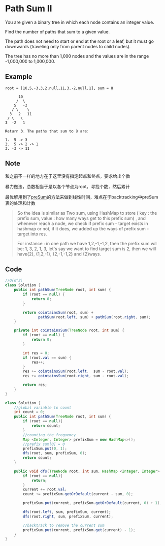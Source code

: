 # Path Sum II

You are given a binary tree in which each node contains an integer value.

Find the number of paths that sum to a given value.

The path does not need to start or end at the root or a leaf, but it must go downwards (traveling only from parent nodes to child nodes).

The tree has no more than 1,000 nodes and the values are in the range -1,000,000 to 1,000,000.

## **Example**

```
root = [10,5,-3,3,2,null,11,3,-2,null,1], sum = 8

      10
     /  \
    5   -3
   / \    \
  3   2   11
 / \   \
3  -2   1

Return 3. The paths that sum to 8 are:

1.  5 -> 3
2.  5 -> 2 -> 1
3. -3 -> 11
```

## Note

和之前不一样的地方在于这里没有指定起点和终点，要求给出个数

暴力做法，总数相当于是以各个节点为root，寻找个数，然后累计

最优解用到了[preSum](../../common-method/presum/)的方法来做到线性时间，难点在于backtracking中preSum表的处理和计数

> So the idea is similar as Two sum, using HashMap to store ( key : the prefix sum, value : how many ways get to this prefix sum) , and whenever reach a node, we check if prefix sum - target exists in hashmap or not, if it does, we added up the ways of prefix sum - target into res.
>
> For instance : in one path we have 1,2,-1,-1,2, then the prefix sum will be: 1, 3, 2, 1, 3, let's say we want to find target sum is 2, then we will have{2}, {1,2,-1}, {2,-1,-1,2} and {2}ways.

## Code

```java
//O(n^2)
class Solution {
    public int pathSum(TreeNode root, int sum) {
        if (root == null) {
            return 0;
        }

        return cointainsSum(root, sum) + 
               pathSum(root.left, sum) + pathSum(root.right, sum); 
    }

    private int cointainsSum(TreeNode root, int sum) {
        if (root == null) {
            return 0;
        }

        int res = 0;
        if (root.val == sum) {
            res++;
        }
        res += cointainsSum(root.left,  sum - root.val);
        res += cointainsSum(root.right, sum - root.val);

        return res;
    }
}
```

```java
class Solution {
    //global variable to count
    int count = 0;
    public int pathSum(TreeNode root, int sum) {
        if (root == null){
            return count;
        }
        //counting the frequency
        Map <Integer, Integer> prefixSum = new HashMap<>();
        //prefix sum[0] = 0
        prefixSum.put(0, 1);
        dfs(root, sum, prefixSum, 0);
        return count;
    }

    public void dfs(TreeNode root, int sum, HashMap <Integer, Integer> prefixSum, int current){
        if (root == null){
            return;
        }
        current += root.val;
        count += prefixSum.getOrDefault(current - sum, 0);

        prefixSum.put(current, prefixSum.getOrDefault(current, 0) + 1);

        dfs(root.left, sum, prefixSum, current);
        dfs(root.right, sum, prefixSum, current);

        //backtrack to remove the current sum
        prefixSum.put(current, prefixSum.get(current) - 1);
    }
}
```
